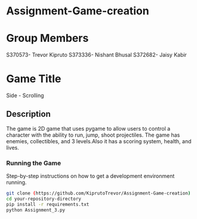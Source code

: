 # Assignment-Game-creation

# Group Members
S370573- Trevor Kipruto
S373336- Nishant Bhusal
S372682- Jaisy Kabir

# Game Title
Side - Scrolling

## Description
The game is 2D game that uses pygame to allow users  to control a character with the ability to run, jump, shoot 
projectiles. The game has enemies, collectibles, and 3 levels.Also it  has a scoring system, health, and lives. 

### Running the Game
Step-by-step instructions on how to get a development environment running.

```bash
git clone (https://github.com/KiprutoTrevor/Assignment-Game-creation)
cd your-repository-directory
pip install -r requirements.txt
python Assignment_3.py
